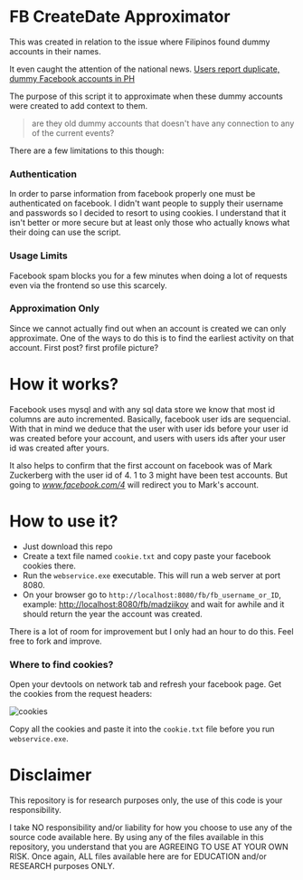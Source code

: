 FB CreateDate Approximator
==========================

This was created in relation to the issue where Filipinos found dummy accounts in their names.

It even caught the attention of the national news. [Users report duplicate, dummy Facebook accounts in PH](https://www.rappler.com/nation/263121-users-report-duplicate-facebook-dummy-accounts-philippines)

The purpose of this script it to approximate when these dummy accounts were created to add context to them. 

> are they old dummy accounts that doesn't have any connection to any of the current events?

There are a few limitations to this though:

### Authentication

In order to parse information from facebook properly one must be authenticated on facebook.
I didn't want people to supply their username and passwords so I decided to resort to using cookies. I understand that it isn't better or more secure but at least only those who actually knows what their doing can use the script.

### Usage Limits

Facebook spam blocks you for a few minutes when doing a lot of requests even via the frontend so use this scarcely.

### Approximation Only

Since we cannot actually find out when an account is created we can only approximate. One of the ways to do this is to find the earliest activity on that account. First post? first profile picture?


How it works?
=============
Facebook uses mysql and with any sql data store we know that most id columns are auto incremented. Basically, facebook user ids are sequencial. With that in mind we deduce that the user with user ids before your user id was created before your account, and users with users ids after your user id was created after yours. 

It also helps to confirm that the first account on facebook was of Mark Zuckerberg with the user id of 4. 1 to 3 might have been test accounts. But going to *www.facebook.com/4* will redirect you to Mark's account.

How to use it?
==============
- Just download this repo
- Create a text file named `cookie.txt` and copy paste your facebook cookies there.
- Run the `webservice.exe` executable. This will run a web server at port 8080. 
- On your browser go to `http://localhost:8080/fb/fb_username_or_ID`, example: [http://localhost:8080/fb/madziikoy](http://localhost:8080/fb/madziikoy) and wait for awhile and it should return the year the account was created. 

There is a lot of room for improvement but I only had an hour to do this. Feel free to fork and improve.

### Where to find cookies?

Open your devtools on network tab and refresh your facebook page. Get the cookies from the request headers:

![cookies](https://i.imgur.com/idQsakb.png)

Copy all the cookies and paste it into the `cookie.txt` file before you run `webservice.exe`.

Disclaimer
==========
This repository is for research purposes only, the use of this code is your responsibility. 

I take NO responsibility and/or liability for how you choose to use any of the source code available here. By using any of the files available in this repository, you understand that you are AGREEING TO USE AT YOUR OWN RISK. Once again, ALL files available here are for EDUCATION and/or RESEARCH purposes ONLY.